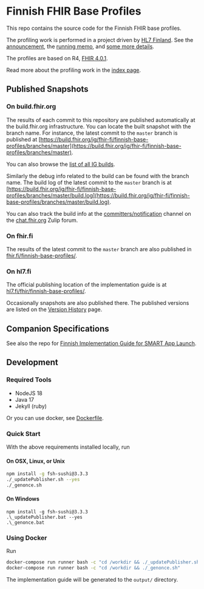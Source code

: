 # Finnish FHIR Base Profiles

This repo contains the source code for the Finnish FHIR base profiles.

The profiling work is performed in a project driven by [HL7 Finland](https://www.hl7.fi).
See the
[announcement](https://www.hl7.fi/hl7-fhir-profilointityo-kaynnistyy-tule-mukaan-vaikuttamaan-kansalliseen-tekemiseen/),
the [running
memo](https://docs.google.com/document/d/1yNq6XMLhWJqi6OELQtWC1DFwdtD9CQulzVOfz-zZCko/edit#), and
[some more details](https://fhir.fi).

The profiles are based on R4, [FHIR 4.0.1](http://hl7.org/fhir/R4/).

Read more about the profiling work in the [index page](input/pagecontent/index.md).

## Published Snapshots

### On build.fhir.org
The results of each commit to this repository are published automatically at the build.fhir.org
infrastructure. You can locate the built snapshot with the branch name. For instance, the latest
commit to the `master` branch is published at
[https://build.fhir.org/ig/fhir-fi/finnish-base-profiles/branches/master](https://build.fhir.org/ig/fhir-fi/finnish-base-profiles/branches/master).

You can also browse the [list of all IG builds](https://fhir.github.io/auto-ig-builder/builds.html).

Similarly the debug info related to the build can be found with the branch name. The build log of
the latest commit to the `master` branch is at
[https://build.fhir.org/ig/fhir-fi/finnish-base-profiles/branches/master/build.log](https://build.fhir.org/ig/fhir-fi/finnish-base-profiles/branches/master/build.log).

You can also track the build info at the
[committers/notification](https://chat.fhir.org/#narrow/stream/179297-committers.2Fnotification/topic/ig-build/)
channel on the [chat.fhir.org](https://chat.fhir.org) Zulip forum.

### On fhir.fi

The results of the latest commit to the `master` branch are also published in
[fhir.fi/finnish-base-profiles/](https://fhir.fi/finnish-base-profiles/).

### On hl7.fi

The official publishing location of the implementation guide is at
[hl7.fi/fhir/finnish-base-profiles/](https://hl7.fi/fhir/finnish-base-profiles/).

Occasionally snapshots are also published there. The published versions are listed on the
[Version History](https://hl7.fi/fhir/finnish-base-profiles/history.html) page.

## Companion Specifications

See also the repo for
[Finnish Implementation Guide for SMART App Launch](https://github.com/fhir-fi/finnish-smart).

## Development

### Required Tools
* NodeJS 18 
* Java 17
* Jekyll (ruby)

Or you can use docker, see [Dockerfile](Dockerfile). 

### Quick Start

With the above requirements installed locally, run

#### On OSX, Linux, or Unix

``` bash
npm install -g fsh-sushi@3.3.3
./_updatePublisher.sh --yes
./_genonce.sh
```

#### On Windows
```
npm install -g fsh-sushi@3.3.3
.\_updatePublisher.bat --yes
.\_genonce.bat
```

### Using Docker

Run

``` bash
docker-compose run runner bash -c "cd /workdir && ./_updatePublisher.sh --yes"
docker-compose run runner bash -c "cd /workdir && ./_genonce.sh"
```

The implementation guide will be generated to the `output/` directory.
